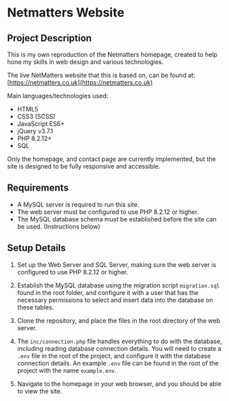 # Netmatters Website


## Project Description

This is my own reproduction of the Netmatters homepage, created to help hone my skills in web design and various technologies.

The live NetMatters website that this is based on, can be found at: [https://netmatters.co.uk](https://netmatters.co.uk)

Main languages/technologies used:
- HTML5
- CSS3 (SCSS)
- JavaScript ES6+
- jQuery v3.7.1
- PHP 8.2.12+
- SQL

Only the homepage, and contact page are currently implemented, but the site is designed to be fully responsive and accessible.

## Requirements
    
- A MySQL server is required to run this site.
- The web server must be configured to use PHP 8.2.12 or higher.
- The MySQL database schema must be established before the site can be used. (Instructions below)

## Setup Details

1. Set up the Web Server and SQL Server, making sure the web server is configured to use PHP 8.2.12 or higher.

2. Establish the MySQL database using the migration script `migration.sql` found in the root folder, and configure it with a user that has the necessary permissions to select and insert data into the database on these tables. 

3. Clone the repository, and place the files in the root directory of the web server.

4. The `inc/connection.php` file handles everything to do with the database, including reading database connection details. You will need to create a `.env` file in the root of the project, and configure it with the database connection details. An example `.env` file can be found in the root of the project with the name `example.env`.

5. Navigate to the homepage in your web browser, and you should be able to view the site.